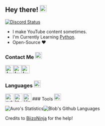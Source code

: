 ## Hey there! <img src= "https://cdn.discordapp.com/emojis/819139509613625354.gif?v=1" alt='wave' width="22px">

<!-- ![Discord](https://discord.c99.nl/widget/theme-3/725945760629129277.png) -->
<a href="https://discord.com/users/686993057656209426">
<img src="https://discord.c99.nl/widget/theme-3/686993057656209426.png" alt="Discord Status"/>
</a>

<br>

- I make YouTube content sometimes.
- I'm Currently Learning [Python](https://python.org).
- Open-Source ❤

 
### Contact Me <img src="https://cdn.discordapp.com/emojis/706107990272507925.gif?v=1" alt="wave" width="22px">
<a rel="noreferrer noopener" href="https://discord.gg/WwYbcXsSC6"><img alt="Auro | Discord" width="26px" src="https://cdn.discordapp.com/emojis/769269527942791208.gif?v=1"></a><a rel="noreferrer noopener" href="https://twitter.com/Aurolytical"><img alt="Auro | Twitter" width="26px" src="https://cdn.discordapp.com/emojis/865973556294582343.gif?v=1"></a><a rel="noreferrer noopener" href="https://aurolytical.carrd.co"><img alt="Auro | Website" width="26px" src="https://discord.com/assets/516bf0fae97628e22a3a3ec810a8c4ba.svg"></a>

### Languages <img src="https://cdn.discordapp.com/emojis/838444158976655380.gif?v=1" alt="blobcode" width="22px">
<img align="left" alt="python" width="26px" src="https://cdn.discordapp.com/attachments/887062469216960512/888848610035376188/813909686947938334.png">
<img align="left" alt="html" width="26px" src="https://i.imgur.com/1VQeKGP.png">### Tools <img src="https://cdn.discordapp.com/emojis/812257750947463168.png?v=1" alt="laptop" width="22px">
<img align="left" alt="Visual Studio Code" width="26px" src="https://i.imgur.com/LwSdAlE.png">

<br>

![Auro's Statistics](https://github-readme-stats.vercel.app/api?username=Aurolytical&show_icons=true&theme=tokyonight)![Blob's Github Languages](https://github-readme-stats.vercel.app/api/top-langs/?username=Aurolytical&theme=tokyonight)

Credits to [BiizoNinja](https://github.com/BiizoNinja) for the help!

</br>
